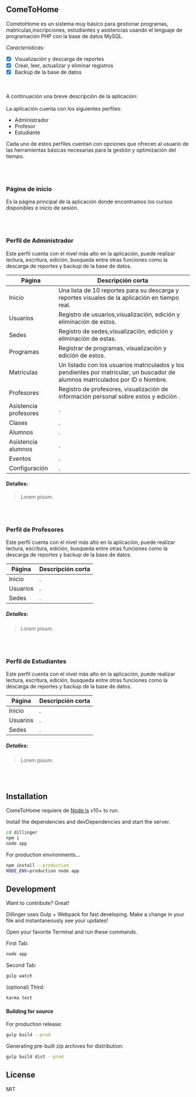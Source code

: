 ## ComeToHome 
CometoHome es un sistema muy básico para gestionar programas, matriculas,inscripciones, estudiantes y asistencias  usando el lenguaje de programación PHP con la base de datos MySQL.

*Características:*

- [x] Visualización y descarga de reportes 
- [x] Crear, leer, actualizar y eliminar registros 
- [x] Backup de la base de datos 

<br><br>
A continuación una breve descripción de la aplicación:
<br><br>
La aplicación cuenta con los siguientes perfiles:

 * Administrador
 * Profesor
 * Estudiante

Cada uno de estos perfiles cuentan con opciones que ofrecen al usuario de las herramientas básicas necesarias para la gestión y optimización del tiempo.

<br><br>
### Página de inicio

Es la página principal de la aplicación donde encontramos los cursos disponibles e inicio de sesión.

<br><br>
### Perfil de Administrador
Este perfil cuenta con el nivel más alto en la aplicación, puede realizar lectura, escritura, edición, busqueda entre otras funciones como la descarga de reportes y backup de la base de datos.

| Página | Descripción corta |
| ------ | ------ |
| Inicio | Una lista de 10 reportes para su descarga y reportes visuales de la aplicación en tiempo real.
| Usuarios | Registro de usuarios,visualización, edición y eliminación de estos.
| Sedes | Registro de sedes,visualización, edición y eliminación de estas.
| Programas | Registrar de programas, visualización y edición  de estos.
| Matrículas | Un listado con los usuarios matriculados y los pendientes por matricular, un buscador de alumnos matriculados por ID o Nombre.
| Profesores | Registro de profesores, visualización de información personal sobre estos y edición .
| Asistencia profesores |  .
| Clases | .
| Alumnos |.
| Asistencia alumnos | .
| Eventos | .
| Configuración |.

#### Detalles:
> Lorem pisum.

<br><br>
### Perfil de Profesores
Este perfil cuenta con el nivel más alto en la aplicación, puede realizar lectura, escritura, edición, busqueda entre otras funciones como la descarga de reportes y backup de la base de datos.

| Página | Descripción corta |
| ------ | ------ |
| Inicio | .
| Usuarios | .
| Sedes | .

##### Detalles:
> Lorem pisum.

<br><br>
### Perfil de Estudiantes
Este perfil cuenta con el nivel más alto en la aplicación, puede realizar lectura, escritura, edición, busqueda entre otras funciones como la descarga de reportes y backup de la base de datos.

| Página | Descripción corta |
| ------ | ------ |
| Inicio | .
| Usuarios | .
| Sedes | .

##### Detalles: 
> Lorem pisum.

<br><br>

## Installation

ComeToHome requiere de  [Node.js](https://nodejs.org/) v10+ to run.

Install the dependencies and devDependencies and start the server.

```sh
cd dillinger
npm i
node app
```

For production environments...

```sh
npm install --production
NODE_ENV=production node app
```



## Development

Want to contribute? Great!

Dillinger uses Gulp + Webpack for fast developing.
Make a change in your file and instantaneously see your updates!

Open your favorite Terminal and run these commands.

First Tab:

```sh
node app
```

Second Tab:

```sh
gulp watch
```

(optional) Third:

```sh
karma test
```

#### Building for source

For production release:

```sh
gulp build --prod
```

Generating pre-built zip archives for distribution:

```sh
gulp build dist --prod
```

## License

MIT
